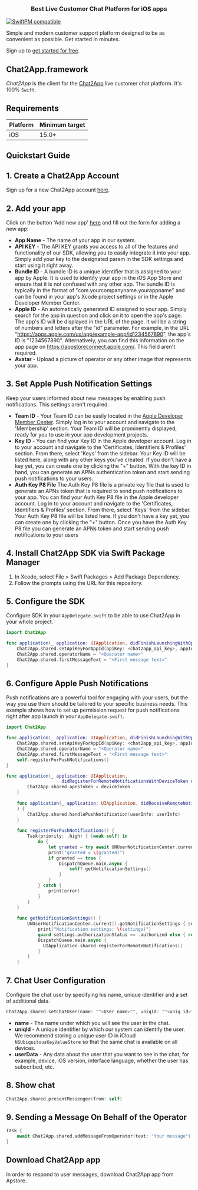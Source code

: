 <h3 align="center">Best Live Customer Chat Platform for iOS apps</h3>

[![SwiftPM compatible](https://img.shields.io/badge/SwiftPM-compatible-orange.svg)](https://docs.revenuecat.com/docs/ios#section-install-via-swift-package-manager)

Simple and modern customer support platform designed to be as convenient as possible. Get started in minutes.

Sign up to [get started for free](https://chat2app.com/SignUp).

## Chat2App.framework
*Chat2App* is the client for the [Chat2App](https://chat2app.com/) live customer chat platform. It's 100% `Swift`.

## Requirements

| Platform | Minimum target |
| --- | --- |
| iOS | 15.0+ |


## Quickstart Guide

## 1. Create a Chat2App Account
Sign up for a new Chat2App account [here](https://chat2app.com/SignUp).

## 2. Add your app
Сlick on the button 'Add new app' [here](https://chat2app.com/client/apps) and fill out the form for adding a new app:
* **App Name** - The name of your app in our system.
* **API KEY** - The API KEY grants you access to all of the features and functionality of our SDK, allowing you to easily integrate it into your app. Simply add your key to the designated param in the SDK settings and start using it right away. 
* **Bundle ID** - A bundle ID is a unique identifier that is assigned to your app by Apple. It is used to identify your app in the iOS App Store and ensure that it is not confused with any other app. The bundle ID is typically in the format of "com.yourcompanyname.yourappname" and can be found in your app's Xcode project settings or in the Apple Developer Member Center. 
* **Apple ID** - An automatically generated ID assigned to your app. Simply search for the app in question and click on it to open the app's page. The app's ID will be displayed in the URL of the page. It will be a string of numbers and letters after the "id" parameter. For example, in the URL "https://apps.apple.com/us/app/example-app/id1234567890", the app's ID is "1234567890". Alternatively, you can find this information on the app page on https://appstoreconnect.apple.com/. This field aren't required.
* **Avatar** - Upload a picture of operator or any other image that represents your app.

## 3. Set Apple Push Notification Settings
Keep your users informed about new messages by enabling push notifications. This settings aren't required.
* **Team ID** - Your Team ID can be easily located in the [Apple Developer Member Center](https://developer.apple.com/account/#/membership). Simply log in to your account and navigate to the 'Membership' section. Your Team ID will be prominently displayed, ready for you to use in your app development projects. 
* **Key ID** - You can find your Key ID in the Apple developer account. Log in to your account and navigate to the 'Certificates, Identifiers & Profiles' section. From there, select 'Keys' from the sidebar. Your Key ID will be listed here, along with any other keys you've created. If you don't have a key yet, you can create one by clicking the "+" button. With the key ID in hand, you can generate an APNs authentication token and start sending push notifications to your users.
* **Auth Key P8 File** The Auth Key P8 file is a private key file that is used to generate an APNs token that is required to send push notifications to your app. You can find your Auth Key P8 file in the Apple developer account. Log in to your account and navigate to the 'Certificates, Identifiers & Profiles' section. From there, select 'Keys' from the sidebar. Your Auth Key P8 file will be listed here. If you don't have a key yet, you can create one by clicking the "+" button. Once you have the Auth Key P8 file you can generate an APNs token and start sending push notifications to your users


## 4. Install Chat2App SDK via Swift Package Manager

1. In Xcode, select File > Swift Packages > Add Package Dependency.
1. Follow the prompts using the URL for this repository.

## 5. Configure the SDK

Configure SDK in your `AppDelegate.swift` to be able to use Chat2App in your whole project.


``` Swift
import Chat2App

func application(_ application: UIApplication, didFinishLaunchingWithOptions launchOptions: [UIApplicationLaunchOptionsKey: Any]?) -> Bool {
    Chat2App.shared.setApiKeyForAppId(apiKey: <chat2app_api_key>, appId: <chat2app_app_id>)
    Chat2App.shared.operatorName = "<Operator name>"
    Chat2App.shared.firstMessageText = "<First message text>"
}

```

## 6. Configure Apple Push Notifications
 Push notifications are a powerful tool for engaging with your users, but the way you use them should be tailored to your specific business needs. This example shows how to set up permission request for push notifications right after app launch in your `AppDelegate.swift`.
``` Swift
import Chat2App

func application(_ application: UIApplication, didFinishLaunchingWithOptions launchOptions: [UIApplicationLaunchOptionsKey: Any]?) -> Bool {
    Chat2App.shared.setApiKeyForAppId(apiKey: <chat2app_api_key>, appId: <chat2app_app_id>)
    Chat2App.shared.operatorName = "<Operator name>"
    Chat2App.shared.firstMessageText = "<First message text>"
    self.registerForPushNotifications()
}

func application(_ application: UIApplication,
                     didRegisterForRemoteNotificationsWithDeviceToken deviceToken: Data) {
        Chat2App.shared.apnsToken = deviceToken
    }
    
    func application(_ application: UIApplication, didReceiveRemoteNotification userInfo: [AnyHashable: Any], fetchCompletionHandler completionHandler: @escaping (UIBackgroundFetchResult) -> Void
    ) {
        Chat2App.shared.handlePushNotification(userInfo: userInfo)
    }
    
    func registerForPushNotifications() {
        Task(priority: .high) { [weak self] in
            do {
                let granted = try await UNUserNotificationCenter.current().requestAuthorization(options: [.alert, .sound, .badge])
                print("granted = \(granted)")
                if granted == true {
                    DispatchQueue.main.async {
                        self?.getNotificationSettings()
                    }
                }
            } catch {
                print(error)
            }
        }
    }
    
    func getNotificationSettings() {
        UNUserNotificationCenter.current().getNotificationSettings { settings in
            print("Notification settings: \(settings)")
            guard settings.authorizationStatus == .authorized else { return }
            DispatchQueue.main.async {
              UIApplication.shared.registerForRemoteNotifications()
            }
        }
    }


```

## 7. Chat User Configuration
Сonfigure the chat user by specifying his name, unique identifier and a set of additional data.

``` Swift
Chat2App.shared.setChatUser(name: ""<User name>"", uniqId: ""<uniq id>"", userData: ["foo":"bar"])
```
* **name** - The name under which you will see the user in the chat.
* **uniqId** - A unique identifier by which our system can identify the user. We recommend storing a unique user ID in iCloud `NSUbiquitousKeyValueStore` so that the same chat is available on all devices.
* **userData** - Any data about the user that you want to see in the chat, for example, device, iOS version, interface language, whether the user has subscribed, etc.

## 8. Show chat
``` Swift
Chat2App.shared.presentMessenger(from: self)
```

## 9. Sending a Message On Behalf of the Operator
``` Swift
Task {
    await Chat2App.shared.addMessageFromOperator(text: "Your message")
}
```

## Download Chat2App app
In order to respond to user messages, download Chat2App app from Apstore.

